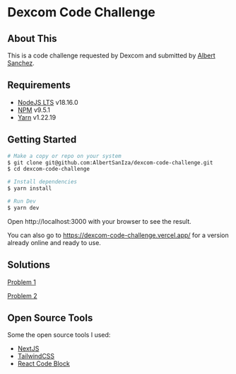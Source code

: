 # Dexcom Code Challenge

## About This

This is a code challenge requested by Dexcom and submitted by [Albert Sanchez](https://www.linkedin.com/in/albertsaniza).

## Requirements

-   [NodeJS LTS](https://nodejs.org/en/) v18.16.0
-   [NPM](https://nodejs.org/en/) v9.5.1
-   [Yarn](https://classic.yarnpkg.com/lang/en/docs/install) v1.22.19

## Getting Started

```bash
# Make a copy or repo on your system
$ git clone git@github.com:AlbertSanIza/dexcom-code-challenge.git
$ cd dexcom-code-challenge

# Install dependencies
$ yarn install

# Run Dev
$ yarn dev
```

Open http://localhost:3000 with your browser to see the result.

You can also go to https://dexcom-code-challenge.vercel.app/ for a version already online and ready to use.

## Solutions

[Problem 1](https://github.com/AlbertSanIza/dexcom-code-challenge/blob/main/solutions/problem-1.ts)

[Problem 2](https://github.com/AlbertSanIza/dexcom-code-challenge/blob/main/solutions/problem-2.ts)

## Open Source Tools

Some the open source tools I used:

-   [NextJS](https://nextjs.org/)
-   [TailwindCSS](https://tailwindcss.com/)
-   [React Code Block](https://github.com/rajinwonderland/react-code-blocks)
